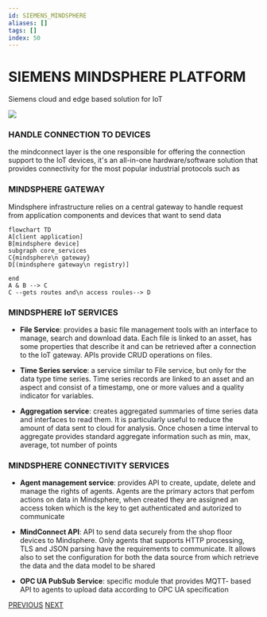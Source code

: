 ```yaml
---
id: SIEMENS_MINDSPHERE
aliases: []
tags: []
index: 50
---
```


# SIEMENS MINDSPHERE PLATFORM

Siemens cloud and edge based solution for IoT

![](Pasted%20image%2020240613162502.png)

### HANDLE CONNECTION TO DEVICES

the mindconnect layer is the one responsible for offering the connection support to the IoT devices, it's an all-in-one hardware/software solution that provides connectivity for the most popular industrial protocols such as

### MINDSPHERE GATEWAY

Mindsphere infrastructure relies on a central gateway to handle request from application components and devices that want to send data

```mermaid
flowchart TD
A[client application]
B[mindsphere device]
subgraph core_services
C{mindsphere\n gateway}
D[(mindsphere gateway\n registry)]

end
A & B --> C
C --gets routes and\n access roules--> D
```

### MINDSPHERE IoT SERVICES

- **File Service**: provides a basic file management tools with an interface to manage, search and download data. Each file is linked to an asset, has some properties that describe it and can be retrieved after a connection to the IoT gateway. APIs provide CRUD operations on files.

- **Time Series service**: a service similar to File service, but only for the data type time series. Time series records are linked to an asset and an aspect and consist of a timestamp, one or more values and a quality indicator for variables.

- **Aggregation service**: creates aggregated summaries of time series data and interfaces to read them. It is particularly useful to reduce the amount of data sent to cloud for analysis. Once chosen a time interval to aggregate provides standard aggregate information such as min, max, average, tot number of points

### MINDSPHERE CONNECTIVITY SERVICES

- **Agent management service**: provides API to create, update, delete and manage the rights of agents. Agents are the primary actors that perfom actions on data in Mindsphere, when created they are assigned an access token which is the key to get authenticated and autorized to communicate

- **MindConnect API**: API to send data securely from the shop floor devices to Mindsphere. Only agents that supports HTTP processing, TLS and JSON parsing have the requirements to communicate. It allows also to set the configuration for both the data source from which retrieve the data and the data model to be shared

- **OPC UA PubSub Service**: specific module that provides MQTT- based API to agents to upload data according to OPC UA specification

[PREVIOUS](AZURE_IOT_PLATFORM.md) [NEXT](EDGEX_IOT_PLATFORM.md)
